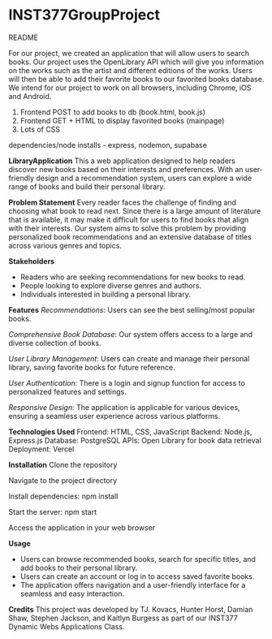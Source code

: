 # INST377GroupProject

README


For our project, we created an application that will allow users to search books. Our project uses the OpenLibrary API which will give you information on the works such as the artist and different editions of the works. Users will then be able to add their favorite books to our favorited books database. We intend for our project to work on all browsers, including Chrome, iOS and Android. 


1. Frontend POST to add books to db (book.html, book.js)
2. Frontend GET + HTML to display favorited books (mainpage)
3. Lots of CSS

dependencies/node installs - express, nodemon, supabase



**LibraryApplication**
 This a web application designed to help readers discover new books based on their interests and preferences. With an user-friendly design and a recommendation system, users can explore a wide range of books and build their personal library.

**Problem Statement**
Every reader faces the challenge of finding and choosing what book to read next. Since there is a large amount of literature that is available, it may make it difficult for users to find books that align with their interests. Our system aims to solve this problem by providing personalized book recommendations and an extensive database of titles across various genres and topics.

**Stakeholders**
- Readers who are seeking recommendations for new books to read.
- People looking to explore diverse genres and authors.
- Individuals interested in building a personal library.

**Features**
_Recommendations_: Users can see the best selling/most popular books.

_Comprehensive Book Database_: Our system offers access to a large and diverse collection of books.

_User Library Management_: Users can create and manage their personal library, saving favorite books for future reference.

_User Authentication_: There is a login and signup function for access to personalized features and settings.

_Responsive Design_: The application is applicable for various devices, ensuring a seamless user experience across various platforms.

**Technologies Used**
Frontend: HTML, CSS, JavaScript 
Backend: Node.js, Express.js
Database: PostgreSQL 
APIs: Open Library for book data retrieval
Deployment: Vercel 

**Installation**
Clone the repository

Navigate to the project directory

Install dependencies: npm install

Start the server: npm start

Access the application in your web browser

**Usage**
- Users can browse recommended books, search for specific titles, and add books to their personal library.
- Users can create an account or log in to access saved favorite books.
- The application offers navigation and a user-friendly interface for a seamless and easy interaction.

**Credits**
This project was developed by TJ. Kovacs, Hunter Horst, Damian Shaw, Stephen Jackson, and Kaitlyn Burgess as part of our INST377 Dynamic Webs Applications Class.










